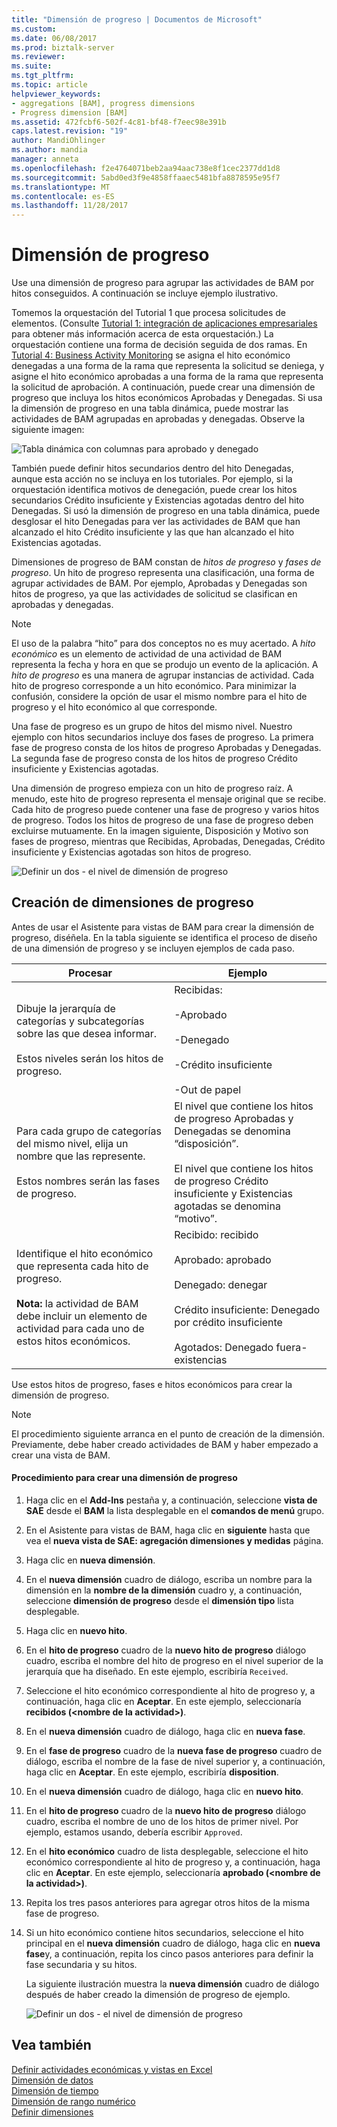```yaml
---
title: "Dimensión de progreso | Documentos de Microsoft"
ms.custom: 
ms.date: 06/08/2017
ms.prod: biztalk-server
ms.reviewer: 
ms.suite: 
ms.tgt_pltfrm: 
ms.topic: article
helpviewer_keywords:
- aggregations [BAM], progress dimensions
- Progress dimension [BAM]
ms.assetid: 472fcbf6-502f-4c81-bf48-f7eec98e391b
caps.latest.revision: "19"
author: MandiOhlinger
ms.author: mandia
manager: anneta
ms.openlocfilehash: f2e4764071beb2aa94aac738e8f1cec2377dd1d8
ms.sourcegitcommit: 5abd0ed3f9e4858ffaaec5481bfa8878595e95f7
ms.translationtype: MT
ms.contentlocale: es-ES
ms.lasthandoff: 11/28/2017
---
```

# <a name="progress-dimension"></a>Dimensión de progreso
Use una dimensión de progreso para agrupar las actividades de BAM por hitos conseguidos. A continuación se incluye ejemplo ilustrativo.  
  
 Tomemos la orquestación del Tutorial 1 que procesa solicitudes de elementos. (Consulte [Tutorial 1: integración de aplicaciones empresariales](../core/tutorial-1-enterprise-application-integration.md) para obtener más información acerca de esta orquestación.) La orquestación contiene una forma de decisión seguida de dos ramas. En [Tutorial 4: Business Activity Monitoring](http://msdn.microsoft.com/library/81d5e768-f8a6-4eb0-8e6c-64db47455476) se asigna el hito económico denegadas a una forma de la rama que representa la solicitud se deniega, y asigne el hito económico aprobadas a una forma de la rama que representa la solicitud de aprobación. A continuación, puede crear una dimensión de progreso que incluya los hitos económicos Aprobadas y Denegadas. Si usa la dimensión de progreso en una tabla dinámica, puede mostrar las actividades de BAM agrupadas en aprobadas y denegadas. Observe la siguiente imagen:  
  
 ![Tabla dinámica con columnas para aprobado y denegado](../core/media/bts-view-with-approved-denieds.gif "bts_view-con-approved-denieds")  
  
 También puede definir hitos secundarios dentro del hito Denegadas, aunque esta acción no se incluya en los tutoriales. Por ejemplo, si la orquestación identifica motivos de denegación, puede crear los hitos secundarios Crédito insuficiente y Existencias agotadas dentro del hito Denegadas. Si usó la dimensión de progreso en una tabla dinámica, puede desglosar el hito Denegadas para ver las actividades de BAM que han alcanzado el hito Crédito insuficiente y las que han alcanzado el hito Existencias agotadas.  
  
 Dimensiones de progreso de BAM constan de *hitos de progreso* y *fases de progreso*. Un hito de progreso representa una clasificación, una forma de agrupar actividades de BAM. Por ejemplo, Aprobadas y Denegadas son hitos de progreso, ya que las actividades de solicitud se clasifican en aprobadas y denegadas.  
  
> [!NOTE]
>  El uso de la palabra “hito” para dos conceptos no es muy acertado. A *hito económico* es un elemento de actividad de una actividad de BAM representa la fecha y hora en que se produjo un evento de la aplicación. A *hito de progreso* es una manera de agrupar instancias de actividad. Cada hito de progreso corresponde a un hito económico. Para minimizar la confusión, considere la opción de usar el mismo nombre para el hito de progreso y el hito económico al que corresponde.  
  
 Una fase de progreso es un grupo de hitos del mismo nivel. Nuestro ejemplo con hitos secundarios incluye dos fases de progreso. La primera fase de progreso consta de los hitos de progreso Aprobadas y Denegadas. La segunda fase de progreso consta de los hitos de progreso Crédito insuficiente y Existencias agotadas.  
  
 Una dimensión de progreso empieza con un hito de progreso raíz. A menudo, este hito de progreso representa el mensaje original que se recibe. Cada hito de progreso puede contener una fase de progreso y varios hitos de progreso. Todos los hitos de progreso de una fase de progreso deben excluirse mutuamente. En la imagen siguiente, Disposición y Motivo son fases de progreso, mientras que Recibidas, Aprobadas, Denegadas, Crédito insuficiente y Existencias agotadas son hitos de progreso.  
  
 ![Definir un dos &#45; el nivel de dimensión de progreso](../core/media/bts-progress-dimension-two-levelss.gif "bts_progress-dimension-two-levelss")  
  
## <a name="how-to-create-progress-dimensions"></a>Creación de dimensiones de progreso  
 Antes de usar el Asistente para vistas de BAM para crear la dimensión de progreso, diséñela. En la tabla siguiente se identifica el proceso de diseño de una dimensión de progreso y se incluyen ejemplos de cada paso.  
  
|Procesar|Ejemplo|  
|-------------|-------------|  
|Dibuje la jerarquía de categorías y subcategorías sobre las que desea informar.<br /><br /> Estos niveles serán los hitos de progreso.|Recibidas:<br /><br /> -Aprobado<br /><br /> -Denegado<br /><br /> -Crédito insuficiente<br /><br /> -Out de papel|  
|Para cada grupo de categorías del mismo nivel, elija un nombre que las represente.<br /><br /> Estos nombres serán las fases de progreso.|El nivel que contiene los hitos de progreso Aprobadas y Denegadas se denomina “disposición”.<br /><br /> El nivel que contiene los hitos de progreso Crédito insuficiente y Existencias agotadas se denomina “motivo”.|  
|Identifique el hito económico que representa cada hito de progreso.<br /><br /> **Nota:** la actividad de BAM debe incluir un elemento de actividad para cada uno de estos hitos económicos.|Recibido: recibido<br /><br /> Aprobado: aprobado<br /><br /> Denegado: denegar<br /><br /> Crédito insuficiente: Denegado por crédito insuficiente<br /><br /> Agotados: Denegado fuera-existencias|  
  
 Use estos hitos de progreso, fases e hitos económicos para crear la dimensión de progreso.  
  
> [!NOTE]
>  El procedimiento siguiente arranca en el punto de creación de la dimensión. Previamente, debe haber creado actividades de BAM y haber empezado a crear una vista de BAM.  
  
#### <a name="to-create-a-progress-dimension"></a>Procedimiento para crear una dimensión de progreso  
  
1.  Haga clic en el **Add-Ins** pestaña y, a continuación, seleccione **vista de SAE** desde el **BAM** la lista desplegable en el **comandos de menú** grupo.  
  
2.  En el Asistente para vistas de BAM, haga clic en **siguiente** hasta que vea el **nueva vista de SAE: agregación dimensiones y medidas** página.  
  
3.  Haga clic en **nueva dimensión**.  
  
4.  En el **nueva dimensión** cuadro de diálogo, escriba un nombre para la dimensión en la **nombre de la dimensión** cuadro y, a continuación, seleccione **dimensión de progreso** desde el **dimensión tipo** lista desplegable.  
  
5.  Haga clic en **nuevo hito**.  
  
6.  En el **hito de progreso** cuadro de la **nuevo hito de progreso** diálogo cuadro, escriba el nombre del hito de progreso en el nivel superior de la jerarquía que ha diseñado. En este ejemplo, escribiría `Received`.  
  
7.  Seleccione el hito económico correspondiente al hito de progreso y, a continuación, haga clic en **Aceptar**. En este ejemplo, seleccionaría **recibidos (\<nombre de la actividad\>)**.  
  
8.  En el **nueva dimensión** cuadro de diálogo, haga clic en **nueva fase**.  
  
9. En el **fase de progreso** cuadro de la **nueva fase de progreso** cuadro de diálogo, escriba el nombre de la fase de nivel superior y, a continuación, haga clic en **Aceptar**.  En este ejemplo, escribiría **disposition**.  
  
10. En el **nueva dimensión** cuadro de diálogo, haga clic en **nuevo hito**.  
  
11. En el **hito de progreso** cuadro de la **nuevo hito de progreso** diálogo cuadro, escriba el nombre de uno de los hitos de primer nivel. Por ejemplo, estamos usando, debería escribir `Approved`.  
  
12. En el **hito económico** cuadro de lista desplegable, seleccione el hito económico correspondiente al hito de progreso y, a continuación, haga clic en **Aceptar**. En este ejemplo, seleccionaría **aprobado (\<nombre de la actividad\>)**.  
  
13. Repita los tres pasos anteriores para agregar otros hitos de la misma fase de progreso.  
  
14. Si un hito económico contiene hitos secundarios, seleccione el hito principal en el **nueva dimensión** cuadro de diálogo, haga clic en **nueva fase**y, a continuación, repita los cinco pasos anteriores para definir la fase secundaria y su hitos.  
  
     La siguiente ilustración muestra la **nueva dimensión** cuadro de diálogo después de haber creado la dimensión de progreso de ejemplo.  
  
     ![Definir un dos &#45; el nivel de dimensión de progreso](../core/media/bts-progress-dimension-two-levelss.gif "bts_progress-dimension-two-levelss")  
  
## <a name="see-also"></a>Vea también  
 [Definir actividades económicas y vistas en Excel](../core/defining-business-activities-and-views-in-excel.md)   
 [Dimensión de datos](../core/data-dimension.md)   
 [Dimensión de tiempo](../core/time-dimension.md)   
 [Dimensión de rango numérico](../core/numeric-range-dimension.md)   
 [Definir dimensiones](../core/defining-dimensions.md)